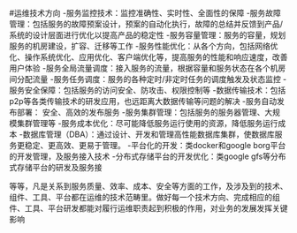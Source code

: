 
#运维技术方向
-服务监控技术：监控准确性、实时性、全面性的保障
-服务故障管理：包括服务的故障预案设计，预案的自动化执行，故障的总结并反馈到产品/系统的设计层面进行优化以提高产品的稳定性
-服务容量管理：服务的容量，规划服务的机房建设，扩容、迁移等工作
-服务性能优化：从各个方向，包括网络优化、操作系统优化、应用优化、客户端优化等，提高服务的性能和响应速度，改善用户体验
-服务全局流量调度：接入服务的流量，根据容量和服务状态在各个机房间分配流量
-服务任务调度：服务的各种定时/非定时任务的调度触发及状态监控
-服务安全保障：包括服务的访问安全、防攻击、权限控制等
-数据传输技术：包括p2p等各类传输技术的研发应用，也远距离大数据传输等问题的解决
-服务自动发布部署： 安全、高效的发布服务
-服务集群管理：包括服务的服务器管理、大规模集群管理等
-服务成本优化：尽可能降低服务运行使用的资源，降低服务运行成本
-数据库管理（DBA）：通过设计、开发和管理高性能数据库集群，使数据库服务更稳定、更高效、更易于管理。
-平台化的开发：类docker和google borg平台的开发管理，及服务接入技术
-分布式存储平台的开发优化：类google gfs等分布式存储平台的研发及服务接

等等，凡是关系到服务质量、效率、成本、安全等方面的工作，及涉及到的技术、组件、工具、平台都在运维的技术范畴里。做好每一个技术方向、完成相应的组件、工具、平台研发都能对履行运维职责起到积极的作用，对业务的发展发挥关键影响





